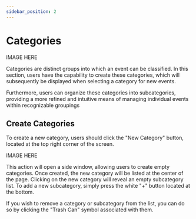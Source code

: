 ```yaml
---
sidebar_position: 2
---
```


# Categories

IMAGE HERE

Categories are distinct groups into which an event can be classified. In this section, users have the capability to create these categories, which will subsequently be displayed when selecting a category for new events.

Furthermore, users can organize these categories into subcategories, providing a more refined and intuitive means of managing individual events within recognizable groupings

## Create Categories

To create a new category, users should click the "New Category" button,  located at the top right corner of the screen.   

IMAGE HERE

This action will open a side window, allowing users to create empty categories. Once created, the new category will be listed at the center of the page. Clicking on the new category will reveal an empty subcategory list. To add a new subcategory, simply press the white "+" button located at the bottom.

If you wish to remove a category or subcategory from the list, you can do so by clicking the "Trash Can" symbol associated with them.


